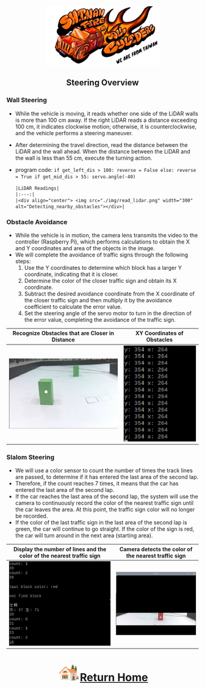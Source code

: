 <div align=center> <img src="../../../other/img/logo.png" width=300 alt=" logo"> </div>

## <div align="center">Steering Overview</div> 

 ### Wall Steering
  - While the vehicle is moving, it reads whether one side of the LiDAR walls is more than 100 cm away. If the right LiDAR reads a distance exceeding 100 cm, it indicates clockwise motion; otherwise, it is counterclockwise, and the vehicle performs a steering maneuver.
  - After determining the travel direction, read the distance between the LiDAR and the wall ahead. When the distance between the LiDAR and the wall is less than 55 cm, execute the turning action.
  - program code:
        ```
        if get_left_dis > 100:
            reverse = False
        else:
            reverse = True
        if get_mid_dis > 55:
            servo.angle(-40)
        ```

        |LiDAR Readings|
        |:---:|
        |<div align="center"> <img src="./img/read_lidar.png" width="300" alt="Detecting_nearby_obstacles"></div>|

### Obstacle Avoidance
 - While the vehicle is in motion, the camera lens transmits the video to the controller (Raspberry Pi), which performs calculations to obtain the X and Y coordinates and area of the objects in the image.
 - We will complete the avoidance of traffic signs through the following steps:  
   1. Use the Y coordinates to determine which block has a larger Y coordinate, indicating that it is closer.  
   2. Determine the color of the closer traffic sign and obtain its X coordinate.  
   3. Subtract the desired avoidance coordinate from the X coordinate of the closer  traffic sign and then multiply it by the avoidance coefficient to calculate the error value.  
   4. Set the steering angle of the servo motor to turn in the direction of the error value, completing the avoidance of the traffic sign.

<div align=center>

  |Recognize Obstacles that are Closer in Distance|XY Coordinates of Obstacles|
  |:---:|:---:|
  |<div align="center"> <img src="./img/Detecting_nearby_obstacles.png" width="400" alt="Detecting_nearby_obstacles"></div>|<div align="center"> <img src="./img/Obstacle_XY_coordinates.png" width="250" alt="Obstacle_XY_coordinates"></div>|

</div>  


 ### Slalom Steering

  - We will use a color sensor to count the number of times the track lines are passed, to determine if it has entered the last area of the second lap.
  - Therefore, if the count reaches 7 times, it means that the car has entered the last area of the second lap.
  - If the car reaches the last area of the second lap, the system will use the camera to continuously record the color of the nearest traffic sign until the car leaves the area. At this point, the traffic sign color will no longer be recorded.
  - If the color of the last traffic sign in the last area of the second lap is green, the car will continue to go straight. If the color of the sign is red, the car will turn around in the next area (starting area).

 <div align="center">

|Display the number of lines and the color of the nearest traffic sign|Camera detects the color of the nearest traffic sign|
|:---:|:---:
|<div align="center"> <img src="./img/detect_last_obstacle.png" width="300" alt="detect_last_obstacle"></div>|<div align="center"> <img src="./img/camera_detects_color.png" width="300" alt="camera_detects_color"></div>|

</div>

# <div align="center">![HOME](../../../other/img/Home.png)[Return Home](../../../)</div>  


